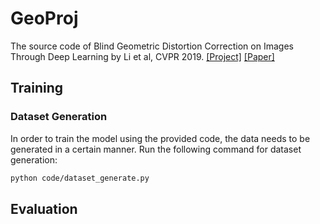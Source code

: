 # GeoProj
The source code of Blind Geometric Distortion Correction on Images Through Deep Learning by Li et al, CVPR 2019. [[Project]](https://xiaoyu258.github.io/projects/geoproj) [[Paper]](https://xiaoyu258.github.io/projects/geoproj/Li_Blind_Geometric_Distortion_CVPR_2019_paper.pdf)

## Training

### Dataset Generation
In order to train the model using the provided code, the data needs to be generated in a certain manner. 
Run the following command for dataset generation:
```bash
python code/dataset_generate.py 
```

## Evaluation

